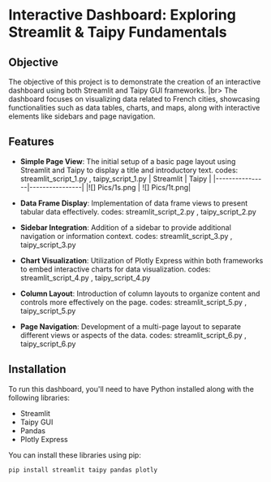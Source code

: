 # Interactive Dashboard: Exploring Streamlit & Taipy Fundamentals

## Objective

The objective of this project is to demonstrate the creation of an interactive dashboard using both Streamlit and Taipy GUI frameworks. |br>
The dashboard focuses on visualizing data related to French cities, showcasing functionalities such as data tables, charts, and maps, along with interactive elements like sidebars and page navigation.

## Features

- **Simple Page View**: The initial setup of a basic page layout using Streamlit and Taipy to display a title and introductory text.
codes: streamlit_script_1.py , taipy_script_1.py
| Streamlit    | Taipy          |
|----------------|----------------|
|![] Pics/1s.png | ![] Pics/1t.png|
- **Data Frame Display**: Implementation of data frame views to present tabular data effectively.
codes: streamlit_script_2.py , taipy_script_2.py

- **Sidebar Integration**: Addition of a sidebar to provide additional navigation or information context.
codes: streamlit_script_3.py , taipy_script_3.py

- **Chart Visualization**: Utilization of Plotly Express within both frameworks to embed interactive charts for data visualization.
codes: streamlit_script_4.py , taipy_script_4.py

- **Column Layout**: Introduction of column layouts to organize content and controls more effectively on the page.
codes: streamlit_script_5.py , taipy_script_5.py

- **Page Navigation**: Development of a multi-page layout to separate different views or aspects of the data.
codes: streamlit_script_6.py , taipy_script_6.py


## Installation

To run this dashboard, you'll need to have Python installed along with the following libraries:
- Streamlit
- Taipy GUI
- Pandas
- Plotly Express

You can install these libraries using pip:

```bash
pip install streamlit taipy pandas plotly